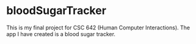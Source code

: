 # bloodSugarTracker
This is my final project for CSC 642 (Human Computer Interactions). The app I have created is a blood sugar tracker.
